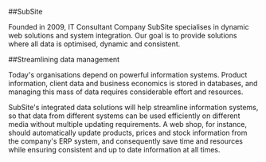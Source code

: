 ##SubSite

Founded in 2009, IT Consultant Company SubSite specialises in dynamic web solutions and system integration. Our goal is to provide solutions where all data is optimised, dynamic and consistent.
 

##Streamlining data management

Today's organisations depend on powerful information systems. Product information, client data and business economics is stored in databases, and managing this mass of data requires considerable effort and resources.

SubSite's integrated data solutions will help streamline information systems, so that data from different systems can be used efficiently on different media without multiple updating requirements. A web shop, for instance, should automatically update products, prices and stock information from the company's ERP system, and consequently save time and resources while ensuring consistent and up to date information at all times.
